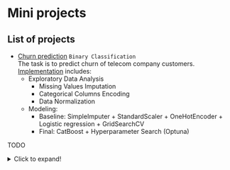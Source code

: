 # Mini projects

## List of projects

* [Churn prediction](https://nbviewer.org/github/Extremesarova/mini_projects/blob/main/churn/churn_prediction_front.ipynb) `Binary Classification`  
The task is to predict churn of telecom company customers.  
[Implementation](https://github.com/Extremesarova/mini_projects/tree/main/churn) includes:
  * Exploratory Data Analysis
    * Missing Values Imputation
    * Categorical Columns Encoding
    * Data Normalization
  * Modeling:
    * Baseline: SimpleImputer + StandardScaler + OneHotEncoder + Logistic regression + GridSearchCV
    * Final: CatBoost + Hyperparameter Search (Optuna)

TODO
<details>
  <summary>Click to expand!</summary>

* word2vec
* salary prediction
* Finish
  * medium
  * song prediction
  * alice
* Классификация Симпсонов

</details>
